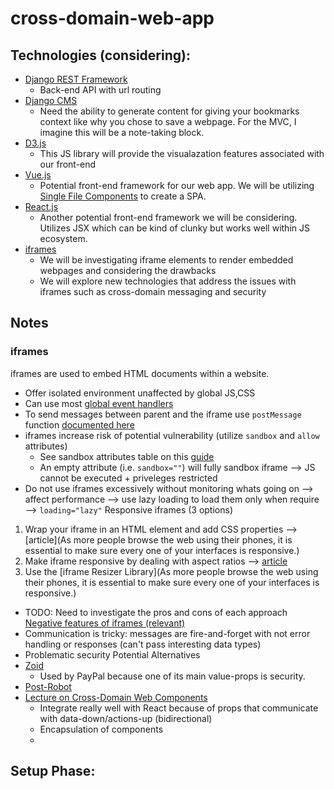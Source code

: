 # cross-domain-web-app

## Technologies (considering):

- [Django REST Framework](https://www.django-rest-framework.org/)
  - Back-end API with url routing
- [Django CMS](http://docs.django-cms.org/en/latest/)
  - Need the ability to generate content for giving your bookmarks context like why you chose to save a webpage. For the MVC, I imagine this will be a note-taking block.
- [D3.js](https://d3js.org/)
  - This JS library will provide the visualazation features associated with our front-end
- [Vue.js](https://vuejs.org/v2/guide/)
  - Potential front-end framework for our web app. We will be utilizing [Single File Components](https://vuejs.org/v2/guide/single-file-components.html) to create a SPA.
- [React.js](https://reactjs.org/docs/getting-started.html)
  - Another potential front-end framework we will be considering. Utilizes JSX which can be kind of clunky but works well within JS ecosystem.
- [iframes](https://www.dyn-web.com/tutorials/iframes/)
  - We will be investigating iframe elements to render embedded webpages and considering the drawbacks
  - We will explore new technologies that address the issues with iframes such as cross-domain messaging and security

## Notes

### iframes

iframes are used to embed HTML documents within a website.
  - Offer isolated environment unaffected by global JS,CSS
  - Can use most [global event handlers](https://developer.mozilla.org/en-US/docs/Web/API/GlobalEventHandlers)
  - To send messages between parent and the iframe use `postMessage` function [documented here](https://developer.mozilla.org/en-US/docs/Web/API/Window/postMessage)
  - iframes increase risk of potential vulnerability (utilize `sandbox` and `allow` attributes)
    - See sandbox attributes table on this [guide](https://blog.logrocket.com/the-ultimate-guide-to-iframes/)
    - An empty attribute (i.e. `sandbox=""`) will fully sandbox iframe --> JS cannot be executed + priveleges restricted
  - Do not use iframes excessively without monitoring whats going on --> affect performance --> use lazy loading to load them only when require --> `loading="lazy"`
Responsive iframes (3 options)
  1. Wrap your iframe in an HTML element and add CSS properties --> [article](As more people browse the web using their phones, it is essential to make sure every one of your interfaces is responsive.)
  2. Make iframe responsive by dealing with aspect ratios --> [article](https://css-tricks.com/responsive-iframes/)
  3. Use the [iframe Resizer Library](As more people browse the web using their phones, it is essential to make sure every one of your interfaces is responsive.)
  - TODO: Need to investigate the pros and cons of each approach
[Negative features of iframes (relevant)](https://medium.com/@bluepnume/iframes-are-just-terrible-heres-how-they-could-be-better-974b731f0fb4)
  - Communication is tricky: messages are fire-and-forget with not error handling or responses (can't pass interesting data types)
  - Problematic security
Potential Alternatives
  - [Zoid](https://medium.com/@bluepnume/introducing-xcomponent-seamless-cross-domain-web-components-from-paypal-c0144f3e82bf)
    - Used by PayPal because one of its main value-props is security.
  - [Post-Robot](https://medium.com/@bluepnume/introducing-post-robot-smart-cross-domain-messaging-from-paypal-bebf27c8619e)
  - [Lecture on Cross-Domain Web Components](https://vimeo.com/180426382)
    - Integrate really well with React because of props that communicate with data-down/actions-up (bidirectional)
    - Encapsulation of components
    -


## Setup Phase:
